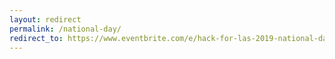 ```yaml
---
layout: redirect
permalink: /national-day/
redirect_to: https://www.eventbrite.com/e/hack-for-las-2019-national-day-of-civic-hacking-registration-68663457249
---
```

